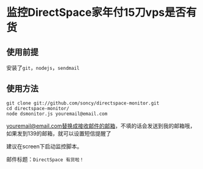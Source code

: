 # 监控DirectSpace家年付15刀vps是否有货

## 使用前提
    
安装了`git`，`nodejs`，`sendmail`

## 使用方法

    git clone git://github.com/soncy/directspace-monitor.git
    cd directspace-monitor/
    node dsmonitor.js youremail@email.com 

youremail@email.com替换成接收邮件的邮箱，不填的话会发送到我的邮箱哦，如果发到139的邮箱，就可以设置短信提醒了

建议在screen下启动监控脚本。

邮件标题：`DirectSpace 有货啦！`
